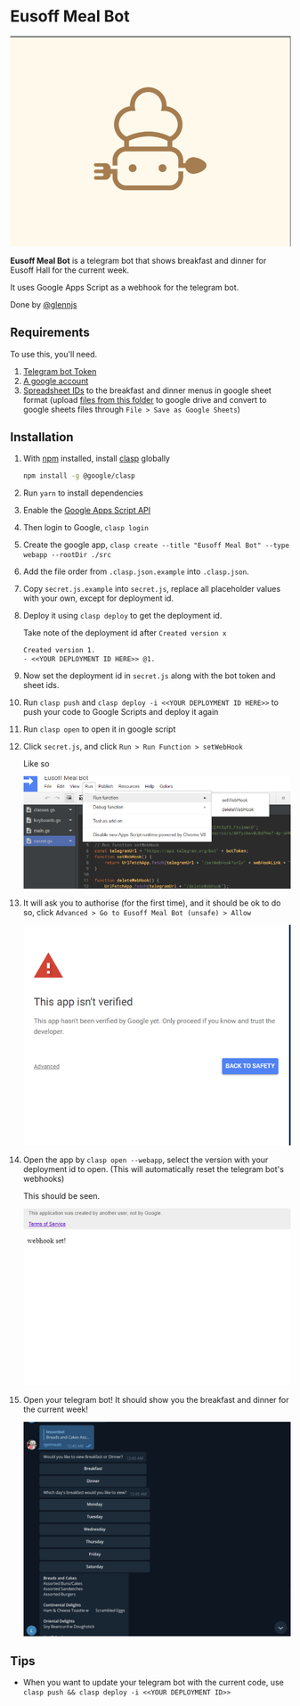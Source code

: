 # Eusoff Meal Bot

![Eusoff Bot Logo](media/eusoffBotLogo.png)

**Eusoff Meal Bot** is a telegram bot that shows breakfast and dinner for Eusoff Hall for the current week.

It uses Google Apps Script as a webhook for the telegram bot.

Done by [@glennjs](https://github.com/glennljs)

## Requirements

To use this, you'll need.

1. [Telegram bot Token](https://core.telegram.org/bots)
2. [A google account](https://script.google.com/home)
3. [Spreadsheet IDs](https://developers.google.com/sheets/api/guides/concepts#spreadsheet_id) to the breakfast and dinner menus in google sheet format (upload [files from this folder](menu) to google drive and convert to google sheets files through `File > Save as Google Sheets`)

## Installation

1. With [npm](https://github.com/nodenv/nodenv) installed, install [clasp](https://developers.google.com/apps-script/guides/clasp) globally

   ```bash
   npm install -g @google/clasp
   ```

2. Run `yarn` to install dependencies
3. Enable the [Google Apps Script API](https://script.google.com/home/usersettings)
4. Then login to Google, `clasp login`
5. Create the google app, `clasp create --title "Eusoff Meal Bot" --type webapp --rootDir ./src`
6. Add the file order from `.clasp.json.example` into `.clasp.json`.
7. Copy `secret.js.example` into `secret.js`, replace all placeholder values with your own, except for deployment id.
8. Deploy it using `clasp deploy` to get the deployment id.

   Take note of the deployment id after `Created version x`

   ```
   Created version 1.
   - <<YOUR DEPLOYMENT ID HERE>> @1.
   ```

9. Now set the deployment id in `secret.js` along with the bot token and sheet ids.
10. Run `clasp push` and `clasp deploy -i <<YOUR DEPLOYMENT ID HERE>>` to push your code to Google Scripts and deploy it again
11. Run `clasp open` to open it in google script
12. Click `secret.js`, and click `Run > Run Function > setWebHook`

    Like so

    ![setWebHook](media/setWebHook.png)

13. It will ask you to authorise (for the first time), and it should be ok to do so, click `Advanced > Go to Eusoff Meal Bot (unsafe) > Allow`

    ![authorize](media/clickAdvanced.png)

14. Open the app by `clasp open --webapp`, select the version with your deployment id to open. (This will automatically reset the telegram bot's webhooks)

    This should be seen.

    ![success page](media/doGet.png)

15. Open your telegram bot! It should show you the breakfast and dinner for the current week!

    ![telegram bot](media/finalSuccess.png)

## Tips

- When you want to update your telegram bot with the current code, use `clasp push && clasp deploy -i <<YOUR DEPLOYMENT ID>>`
